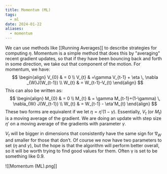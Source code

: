 ```yaml
---
title: Momentum (ML)
tags:
  - ml
date: 2024-01-22
aliases:
  - momentum
---
```

We can use methods like [[Running Averages]] to describe strategies for computing $\eta$. Momentum is a simple method that does this by "averaging" recent gradient updates, so that if they have been bouncing back and forth in some direction, we take out that component of the motion. For momentum, we have:
$$
\begin{align}
V_{0}  & = 0 \\
V_{t}  & =\gamma V_{t-1} + \eta \, \nabla _{W}J(W_{t-1}) \\
W_{t}  & = W_{t-1}-V_{t}
\end{align}
$$
This can also be written as:
$$
\begin{align}
M_{0} &  = 0  \\
M_{t} & = \gamma M_{t-1}+(1-\gamma) \, \nabla_{W} J(W_{t-1}) \\
W_{t}  & = W_{t-1} - \eta'M_{t}
\end{align}
$$
These two forms are equivalent if we let $\eta = \eta'(1-\gamma)$. Essentially, $V_{t}$ (or $M_{t}$) is a moving average of the gradient. We are doing an update with step size $\eta'$ on a moving average of the gradients with parameter $\gamma$. 

 $V_{t}$ will be bigger in dimensions that consistently have the same sign for $\nabla_{W}$ and smaller for those that don’t. Of course we now have two parameters to set ($\eta$ and $\gamma$), but the hope is that the algorithm will perform better overall, so it will be worth trying to find good values for them. Often γ is set to be something like 0.9.

![[Momentum (ML).png]]
